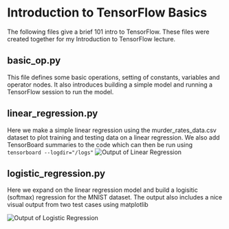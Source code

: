 # Introduction to TensorFlow Basics

The following files give a brief 101 intro to TensorFlow. These files were created together for my Introduction to TensorFlow lecture.

## basic_op.py
This file defines some basic operations, setting of constants, variables and operator nodes. It also introduces building a simple model and running a TensorFlow session to run the model.

## linear_regression.py
Here we make a simple linear regression using the murder_rates_data.csv dataset to plot training and testing data on a linear regression. We also add TensorBoard summaries to the code which can then be run using `tensorboard --logdir="/logs"`
![Output of Linear Regression](https://github.com/skydev111/TensorFlow-introduction/main/output_linear_regression.PNG "Output of Linear Regression")


## logistic_regression.py
Here we expand on the linear regression model and build a logisitic (softmax) regression for the MNIST dataset. The output also includes a nice visual output from two test cases using matplotlib

![Output of Logistic Regression](https://github.com/skydev111/TensorFlow-introduction/main/output_logistic_regression.PNG "Output of Logistic Regression")